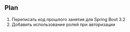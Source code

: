 ## Plan

1. Переписать код прошлого занятия для Spring Boot 3.2
2. Добавить использование ролей при авторизации